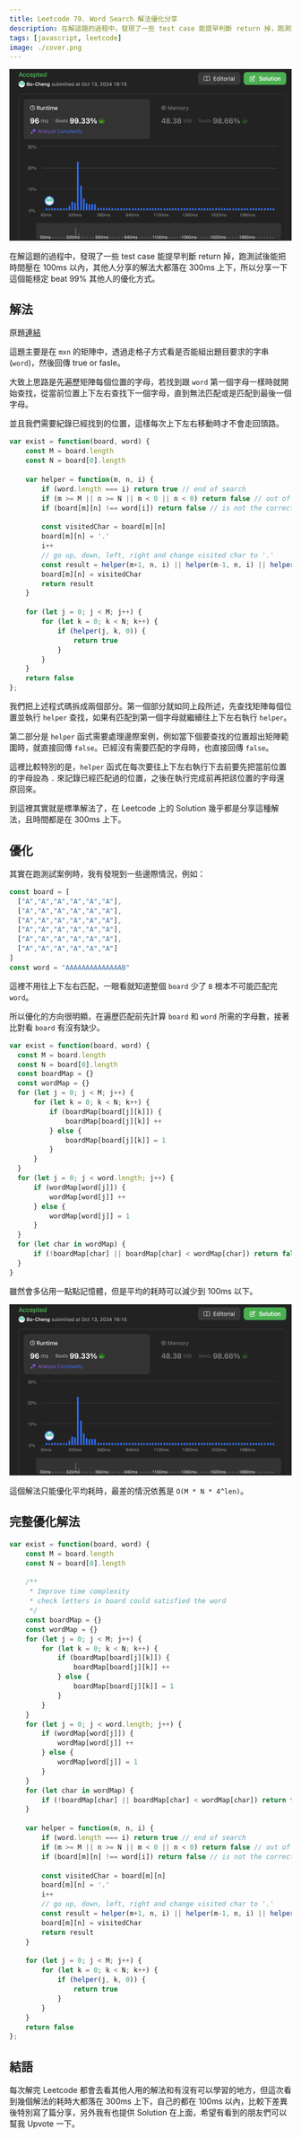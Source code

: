 ```yaml
---
title: Leetcode 79. Word Search 解法優化分享
description: 在解這題的過程中，發現了一些 test case 能提早判斷 return 掉，跑測試後能把時間壓在 100ms 以內，其他人分享的解法大都落在 300ms 上下，所以分享一下這個能穩定 beat 99% 其他人的優化方式。
tags: [javascript, leetcode]
image: ./cover.png
---
```


![cover](./cover.png)

在解這題的過程中，發現了一些 test case 能提早判斷 return 掉，跑測試後能把時間壓在 100ms 以內，其他人分享的解法大都落在 300ms 上下，所以分享一下這個能穩定 beat 99% 其他人的優化方式。

<!--truncate-->

## 解法

原題[連結](https://leetcode.com/problems/word-search/description/)

這題主要是在 `mxn` 的矩陣中，透過走格子方式看是否能組出題目要求的字串 (`word`)，然後回傳 true or fasle。

大致上思路是先遍歷矩陣每個位置的字母，若找到跟 `word` 第一個字母一樣時就開始查找，從當前位置上下左右查找下一個字母，直到無法匹配或是匹配到最後一個字母。

並且我們需要紀錄已經找到的位置，這樣每次上下左右移動時才不會走回頭路。

```js
var exist = function(board, word) {
    const M = board.length
    const N = board[0].length

    var helper = function(m, n, i) {
        if (word.length === i) return true // end of search
        if (m >= M || n >= N || m < 0 || n < 0) return false // out of bondary
        if (board[m][n] !== word[i]) return false // is not the correct route

        const visitedChar = board[m][n]
        board[m][n] = '.'
        i++
        // go up, down, left, right and change visited char to '.'
        const result = helper(m+1, n, i) || helper(m-1, n, i) || helper(m, n+1, i) || helper(m, n-1, i)
        board[m][n] = visitedChar
        return result
    }

    for (let j = 0; j < M; j++) {
        for (let k = 0; k < N; k++) {
            if (helper(j, k, 0)) {
                return true
            }
        }
    }
    return false
};
```

我們把上述程式碼拆成兩個部分。第一個部分就如同上段所述，先查找矩陣每個位置並執行 `helper` 查找，如果有匹配到第一個字母就繼續往上下左右執行 `helper`。

第二部分是 `helper` 函式需要處理邊際案例，例如當下個要查找的位置超出矩陣範圍時，就直接回傳 `false`。已經沒有需要匹配的字母時，也直接回傳 `false`。

這裡比較特別的是，`helper` 函式在每次要往上下左右執行下去前要先把當前位置的字母設為 `.` 來記錄已經匹配過的位置，之後在執行完成前再把該位置的字母還原回來。

到這裡其實就是標準解法了，在 Leetcode 上的 Solution 幾乎都是分享這種解法，且時間都是在 300ms 上下。

## 優化

其實在跑測試案例時，我有發現到一些邊際情況，例如：

```js
const board = [
  ["A","A","A","A","A","A"],
  ["A","A","A","A","A","A"],
  ["A","A","A","A","A","A"],
  ["A","A","A","A","A","A"],
  ["A","A","A","A","A","A"],
  ["A","A","A","A","A","A"]
]
const word = "AAAAAAAAAAAAAAB"
```

這裡不用往上下左右匹配，一眼看就知道整個 `board` 少了 `B` 根本不可能匹配完 `word`。

所以優化的方向很明顯，在遍歷匹配前先計算 `board` 和 `word` 所需的字母數，接著比對看 `board` 有沒有缺少。

```js
var exist = function(board, word) {
  const M = board.length
  const N = board[0].length
  const boardMap = {}
  const wordMap = {}
  for (let j = 0; j < M; j++) {
      for (let k = 0; k < N; k++) {
          if (boardMap[board[j][k]]) {
              boardMap[board[j][k]] ++
          } else {
              boardMap[board[j][k]] = 1
          }
      }
  }
  for (let j = 0; j < word.length; j++) {
      if (wordMap[word[j]]) {
          wordMap[word[j]] ++
      } else {
          wordMap[word[j]] = 1
      }
  }
  for (let char in wordMap) {
      if (!boardMap[char] || boardMap[char] < wordMap[char]) return false
  }
}
```

雖然會多佔用一點點記憶體，但是平均的耗時可以減少到 100ms 以下。

![cover](./cover.png)

這個解法只能優化平均耗時，最差的情況依舊是 `O(M * N * 4^len)`。

## 完整優化解法

```js
var exist = function(board, word) {
    const M = board.length
    const N = board[0].length

    /**
     * Improve time complexity
     * check letters in board could satisfied the word
     */
    const boardMap = {}
    const wordMap = {}
    for (let j = 0; j < M; j++) {
        for (let k = 0; k < N; k++) {
            if (boardMap[board[j][k]]) {
                boardMap[board[j][k]] ++
            } else {
                boardMap[board[j][k]] = 1
            }
        }
    }
    for (let j = 0; j < word.length; j++) {
        if (wordMap[word[j]]) {
            wordMap[word[j]] ++
        } else {
            wordMap[word[j]] = 1
        }
    }
    for (let char in wordMap) {
        if (!boardMap[char] || boardMap[char] < wordMap[char]) return false
    }

    var helper = function(m, n, i) {
        if (word.length === i) return true // end of search
        if (m >= M || n >= N || m < 0 || n < 0) return false // out of bondary
        if (board[m][n] !== word[i]) return false // is not the correct route

        const visitedChar = board[m][n]
        board[m][n] = '.'
        i++
        // go up, down, left, right and change visited char to '.'
        const result = helper(m+1, n, i) || helper(m-1, n, i) || helper(m, n+1, i) || helper(m, n-1, i)
        board[m][n] = visitedChar
        return result
    }

    for (let j = 0; j < M; j++) {
        for (let k = 0; k < N; k++) {
            if (helper(j, k, 0)) {
                return true
            }
        }
    }
    return false
};
```

## 結語

每次解完 Leetcode 都會去看其他人用的解法和有沒有可以學習的地方，但這次看到幾個解法的耗時大都落在 300ms 上下，自己的都在 100ms 以內，比較下差異後特別寫了篇分享，另外我有也提供 Solution 在上面，希望有看到的朋友們可以幫我 Upvote 一下。
